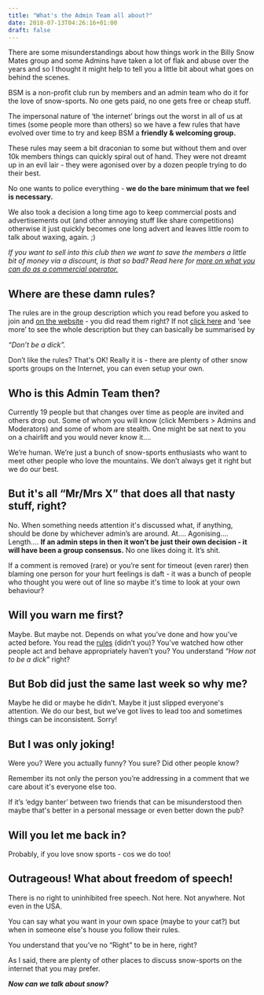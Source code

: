 ```yaml
---
title: "What's the Admin Team all about?"
date: 2018-07-13T04:26:16+01:00
draft: false
---
```


There are some misunderstandings about how things work in the Billy Snow Mates group and some Admins have taken a lot of flak and abuse over the years and so I thought it might help to tell you a little bit about what goes on behind the scenes.

<!--more-->

BSM is a non-profit club run by members and an admin team who do it for the love of snow-sports. No one gets paid, no one gets free or cheap stuff.

The impersonal nature of ‘the internet’ brings out the worst in all of us at times (some people more than others) so we have a few rules that have evolved over time to try and keep BSM a **friendly & welcoming group.**

These rules may seem a bit draconian to some but without them and over 10k members things can quickly spiral out of hand. They were not dreamt up in an evil lair - they were agonised over by a dozen people trying to do their best. 

No one wants to police everything - **we do the bare minimum that we feel is necessary.**

We also took a decision a long time ago to keep commercial posts and advertisements out (and other annoying stuff like share competitions) otherwise it just quickly becomes one long advert and leaves little room to talk about waxing, again. ;)

*If you want to sell into this club then we want to save the members a little bit of money via a discount, is that so bad? Read here for [more on what you can do as a commercial operator.](/rules/)*

## Where are these damn rules?

The rules are in the group description which you read before you asked to join and [on the website](/rules/) - you did read them right? If not [click here](https://www.facebook.com/groups/Billysnowmates/about) and ‘see more’ to see the whole description but they can basically be summarised by 

*“Don’t be a dick”.*

Don’t like the rules? That's OK! Really it is - there are plenty of other snow sports groups on the Internet, you can even setup your own.

## Who is this Admin Team then?

Currently 19 people but that changes over time as people are invited and others drop out. Some of whom you will know (click Members > Admins and Moderators) and some of whom are stealth. One might be sat next to you on a chairlift and you would never know it….

We’re human. We’re just a bunch of snow-sports enthusiasts who want to meet other people who love the mountains. We don’t always get it right but we do our best.

## But it's all “Mr/Mrs X” that does all that nasty stuff, right?

No. When something needs attention it's discussed what, if anything, should be done by whichever admin’s are around. At.... Agonising.... Length.... **If an admin steps in then it won’t be just their own decision - it will have been a group consensus.** No one likes doing it. It’s shit.

If a comment is removed (rare) or you’re sent for timeout (even rarer) then blaming one person for your hurt feelings is daft - it was a bunch of people who thought you were out of line so maybe it's time to look at your own behaviour?

## Will you warn me first?

Maybe. But maybe not. Depends on what you’ve done and how you’ve acted before. You read the [rules](/rules/) (didn’t you)? You’ve watched how other people act and behave appropriately haven’t you? You understand *“How not to be a dick”* right?

## But Bob did just the same last week so why me?

Maybe he did or maybe he didn’t. Maybe it just slipped everyone's attention. We do our best, but we’ve got lives to lead too and sometimes things can be inconsistent. Sorry!

## But I was only joking!

Were you? Were you actually funny? You sure? Did other people know? 

Remember its not only the person you’re addressing in a comment that we care about it's everyone else too. 

If it’s ‘edgy banter’ between two friends that can be misunderstood then maybe that's better in a personal message or even better down the pub?

## Will you let me back in?

Probably, if you love snow sports - cos we do too!

## Outrageous! What about freedom of speech!

There is no right to uninhibited free speech. Not here. Not anywhere. Not even in the USA. 

You can say what you want in your own space (maybe to your cat?) but when in someone else's house you follow their rules. 

You understand that you’ve no “Right” to be in here, right?

As I said, there are plenty of other places to discuss snow-sports on the internet that you may prefer.


***Now can we talk about snow?***
